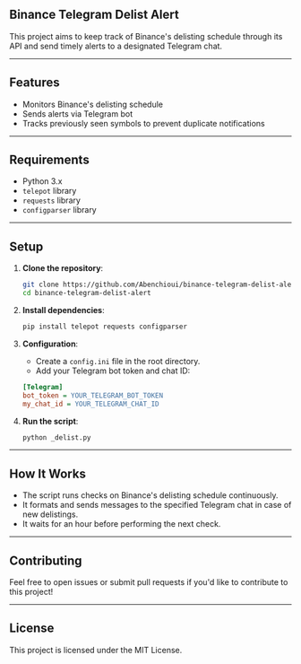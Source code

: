 ## Binance Telegram Delist Alert

This project aims to keep track of Binance's delisting schedule through its API and send timely alerts to a designated Telegram chat.

---

## Features

- Monitors Binance's delisting schedule
- Sends alerts via Telegram bot
- Tracks previously seen symbols to prevent duplicate notifications

---

## Requirements

- Python 3.x
- `telepot` library
- `requests` library
- `configparser` library

---

## Setup

1. **Clone the repository**:

    ```bash
    git clone https://github.com/Abenchioui/binance-telegram-delist-alert.git
    cd binance-telegram-delist-alert
    ```

2. **Install dependencies**:

    ```bash
    pip install telepot requests configparser
    ```

3. **Configuration**:

    - Create a `config.ini` file in the root directory.
    - Add your Telegram bot token and chat ID:

    ```ini
    [Telegram]
    bot_token = YOUR_TELEGRAM_BOT_TOKEN
    my_chat_id = YOUR_TELEGRAM_CHAT_ID
    ```

4. **Run the script**:

    ```bash
    python _delist.py
    ```

---

## How It Works

- The script runs checks on Binance's delisting schedule continuously.
- It formats and sends messages to the specified Telegram chat in case of new delistings.
- It waits for an hour before performing the next check.

---

## Contributing

Feel free to open issues or submit pull requests if you'd like to contribute to this project!

---

## License

This project is licensed under the MIT License.
